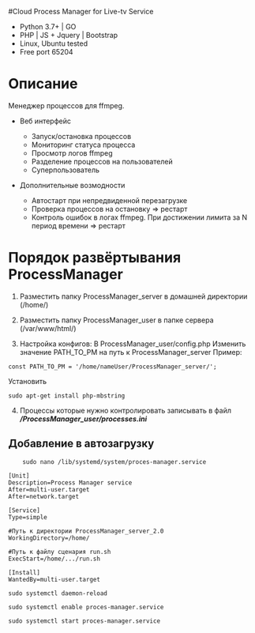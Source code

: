 #Cloud Process Manager for Live-tv Service
- Python 3.7+ | GO 
- PHP | JS + Jquery | Bootstrap
- Linux, Ubuntu tested
- Free port 65204

# Описание
Менеджер процессов для ffmpeg. 

- Веб интерфейс
	- Запуск/остановка процессов
	- Мониторинг статуса процесса
	- Просмотр логов ffmpeg
	- Разделение процессов на пользователей
	- Суперпользователь
	
- Дополнительные возмодности
	- Автостарт при непредвиденной перезагрузке
	- Проверка процессов на остановку => рестарт
	- Контроль ошибок в логах ffmpeg. При достижении лимита за N период времени => рестарт

# Порядок развёртывания ProcessManager

1. Разместить папку ProcessManager_server в домашней директории (/home/)
2. Разместить папку ProcessManager_user в папке сервера (/var/www/html/)

3. Настройка конфигов: 
В ProcessManager_user/config.php
Изменить значение PATH_TO_PM на путь к ProcessManager_server
Пример: 
```
const PATH_TO_PM = '/home/nameUser/ProcessManager_server/';
```
    
Установить
```
sudo apt-get install php-mbstring
```

4. Процессы которые нужно контролировать записывать в файл ***/ProcessManager_user/processes.ini***

## Добавление в автозагрузку
```
    sudo nano /lib/systemd/system/proces-manager.service
```

```
[Unit]
Description=Process Manager service
After=multi-user.target
After=network.target

[Service]
Type=simple

#Путь к директории ProcessManager_server_2.0
WorkingDirectory=/home/

#Путь к файлу сценария run.sh
ExecStart=/home/.../run.sh

[Install]
WantedBy=multi-user.target
```
```
sudo systemctl daemon-reload
```
```
sudo systemctl enable proces-manager.service
```
```
sudo systemctl start proces-manager.service
```


